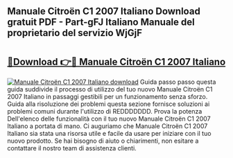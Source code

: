 ## Manuale Citroën C1 2007 Italiano Download gratuit PDF - Part-gFJ Italiano Manuale del proprietario del servizio WjGjF

# <h2><a href="http://dfbpdr.blite.top/?on=Manuale+Citro%c3%abn+C1+2007+Italiano">🔗Download 👉🔴 Manuale Citroën C1 2007 Italiano</a></h2>

[![Manuale Citroën C1 2007 Italiano download](https://i.imgur.com/lujVjoI.png)](http://dfbpdr.blite.top/?on=Manuale+Citro%c3%abn+C1+2007+Italiano)
Guida passo passo questa guida suddivide il processo di utilizzo del tuo nuovo Manuale Citroën C1 2007 Italiano in passaggi gestibili per un funzionamento senza sforzo. Guida alla risoluzione dei problemi questa sezione fornisce soluzioni ai problemi comuni durante l'utilizzo di REDDDDDDD. Prova la potenza Dell'elenco delle funzionalità con il tuo nuovo Manuale Citroën C1 2007 Italiano a portata di mano. Ci auguriamo che Manuale Citroën C1 2007 Italiano sia stata una risorsa utile e facile da usare per iniziare con il tuo nuovo prodotto. Se hai bisogno di aiuto o chiarimenti, non esitare a contattare il nostro team di assistenza clienti.
